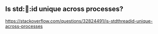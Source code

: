 ## Is std::thread::id unique across processes?

https://stackoverflow.com/questions/32824491/is-stdthreadid-unique-across-processes